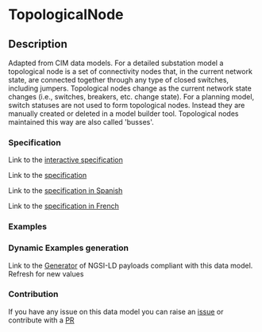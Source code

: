 # TopologicalNode

## Description 

Adapted from CIM data models. For a detailed substation model a topological node is a set of connectivity nodes that, in the current network state, are connected together through any type of closed switches, including  jumpers. Topological nodes change as the current network state changes (i.e., switches, breakers, etc. change state). For a planning model, switch statuses are not used to form topological nodes. Instead they are manually created or deleted in a model builder tool. Topological nodes maintained this way are also called 'busses'.
### Specification

Link to the [interactive specification](https://swagger.lab.fiware.org/?url=https://smart-data-models.github.io/dataModel.EnergyCIM/TopologicalNode/swagger.yaml)

Link to the [specification](https://smart-data-models.github.io/dataModel.EnergyCIM/TopologicalNode/doc/spec.md)

Link to the [specification in Spanish](https://smart-data-models.github.io/dataModel.EnergyCIM/TopologicalNode/doc/spec_ES.md)

Link to the [specification in French](https://smart-data-models.github.io/dataModel.EnergyCIM/TopologicalNode/doc/spec_FR.md)
### Examples
### Dynamic Examples generation

Link to the [Generator](https://smartdatamodels.org/extra/ngsi-ld_generator_v0.91.php?schemaUrl=https://raw.githubusercontent.com/smart-data-models/dataModel.EnergyCIM/master/TopologicalNode/schema.json&email=info@smartdatamodels.org) of NGSI-LD payloads compliant with this data model. Refresh for new values
### Contribution

 If you have any issue on this data model you can raise an [issue](https://github.com/smart-data-models/dataModel.EnergyCIM/issues)  or contribute with a [PR](https://github.com/smart-data-models/dataModel.EnergyCIM/pulls)